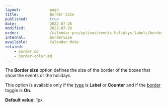 ```yaml
---
layout:             page
title:              Border Size
published:          true
date:               2022-07-26
modified:           2022-07-26
order:              /calendar-pro/options/events-holidays-labels/border-size
internal:           borderSize
available:          Calendar Mode
related:
    - border.md
    - border-color.md
---
```

The **Border size** option defines the size of the border of the boxes that show the events or the holidays.

This option is available only if the [type](./type.md) is **Label** or **Counter** and if the [border](./border.md) toggle is **On**.

**Default value:** 1px
